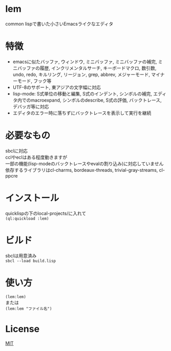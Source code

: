 # lem
common lispで書いた小さいEmacsライクなエディタ

# 特徴
* emacsに似たバッファ, ウィンドウ, ミニバッファ,
  ミニバッファの補完, ミニバッファの履歴, インクリメンタルサーチ,
  キーボードマクロ, 数引数, undo, redo, キルリング, リージョン, grep, abbrev,
  メジャーモード, マイナーモード, フック等
* UTF-8のサポート, 東アジアの文字幅に対応
* lisp-mode: S式単位の移動と編集, S式のインデント, シンボルの補完,
  エディタ内でのmacroexpand, シンボルのdescribe, S式の評価,
  バックトレース, デバッガ等に対応
* エディタのエラー時に落ちずにバックトレースを表示して実行を継続

# 必要なもの
sbclに対応  
cclやeclはある程度動きますが  
一部の機能(lisp-modeのバックトレースやevalの割り込み)に対応していません  
依存するライブラリはcl-charms, bordeaux-threads, trivial-gray-streams, cl-ppcre

# インストール
quicklispの下のlocal-projects/に入れて  
`(ql:quickload :lem)`

# ビルド
sbclは用意済み  
`sbcl --load build.lisp`

# 使い方
`(lem:lem)`  
または  
`(lem:lem "ファイル名")`

# License
[MIT](https://github.com/cxxxr/lem/blob/master/LICENCE)
